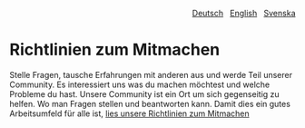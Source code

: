 <p align="right" role="navigation"><a href="CONTRIBUTING-de.md">Deutsch</a> &nbsp; <a href="CONTRIBUTING.md">English</a> &nbsp; <a href="CONTRIBUTING-sv.md">Svenska</a></p>

# Richtlinien zum Mitmachen

Stelle Fragen, tausche Erfahrungen mit anderen aus und werde Teil unserer Community. Es interessiert uns was du machen möchtest und welche Probleme du hast. Unsere Community ist ein Ort um sich gegenseitig zu helfen. Wo man Fragen stellen und beantworten kann. Damit dies ein gutes Arbeitsumfeld für alle ist, [lies unsere Richtlinien zum Mitmachen](https://datenstrom.se/de/yellow/help/contributing-guidelines)
